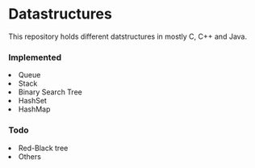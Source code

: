 # Datastructures

This repository holds different datstructures in mostly C, C++ and Java.

### Implemented

<li> Queue   
<li> Stack
<li> Binary Search Tree  
<li> HashSet
<li> HashMap

### Todo

<li> Red-Black tree
<li> Others
